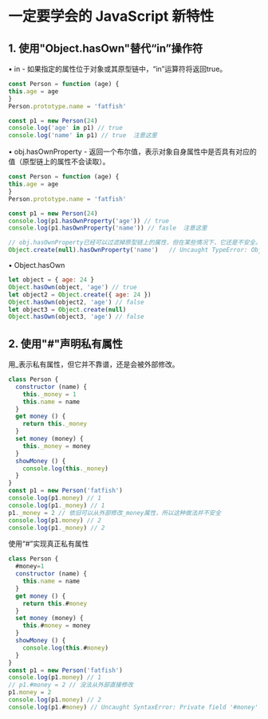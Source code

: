 # 一定要学会的 JavaScript 新特性

## 1. 使用"Object.hasOwn"替代“in”操作符

• in -  如果指定的属性位于对象或其原型链中，“in”运算符将返回true。

```js
const Person = function (age) {
this.age = age
}
Person.prototype.name = 'fatfish'

const p1 = new Person(24)
console.log('age' in p1) // true
console.log('name' in p1) // true  注意这里
```

• obj.hasOwnProperty - 返回一个布尔值，表示对象自身属性中是否具有对应的值（原型链上的属性不会读取）。

```js
const Person = function (age) {
this.age = age
}
Person.prototype.name = 'fatfish'

const p1 = new Person(24)
console.log(p1.hasOwnProperty('age')) // true
console.log(p1.hasOwnProperty('name')) // fasle  注意这里

// obj.hasOwnProperty已经可以过滤掉原型链上的属性，但在某些情况下，它还是不安全。
Object.create(null).hasOwnProperty('name')   // Uncaught TypeError: Object.create(...).hasOwnProperty is not a function
```

• Object.hasOwn

```js
let object = { age: 24 }
Object.hasOwn(object, 'age') // true
let object2 = Object.create({ age: 24 })
Object.hasOwn(object2, 'age') // false  
let object3 = Object.create(null)
Object.hasOwn(object3, 'age') // false
```

## 2. 使用"#"声明私有属性

用_表示私有属性，但它并不靠谱，还是会被外部修改。

```js
class Person {
  constructor (name) {
    this._money = 1
    this.name = name
  }
  get money () {
    return this._money
  }
  set money (money) {
    this._money = money
  }
  showMoney () {
    console.log(this._money)
  }
}
const p1 = new Person('fatfish')
console.log(p1.money) // 1
console.log(p1._money) // 1
p1._money = 2 // 依旧可以从外部修改_money属性，所以这种做法并不安全
console.log(p1.money) // 2
console.log(p1._money) // 2
```

使用“#”实现真正私有属性

```js
class Person {
  #money=1
  constructor (name) {
    this.name = name
  }
  get money () {
    return this.#money
  }
  set money (money) {
    this.#money = money
  }
  showMoney () {
    console.log(this.#money)
  }
}
const p1 = new Person('fatfish')
console.log(p1.money) // 1
// p1.#money = 2 // 没法从外部直接修改
p1.money = 2
console.log(p1.money) // 2
console.log(p1.#money) // Uncaught SyntaxError: Private field '#money' must be declared in an enclosing class
```

